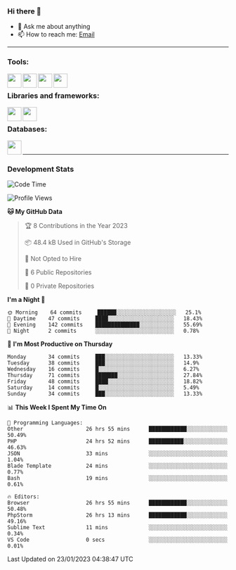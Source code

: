 ### Hi there 👋

- 💬 Ask me about anything
- 📫 How to reach me: [Email]

---

### Tools:
<img align='left' height="32" width="32" src="https://cdn.jsdelivr.net/npm/simple-icons@4.8.0/icons/phpstorm.svg" />
<img align='left' height="32" width="32" src="https://cdn.jsdelivr.net/npm/simple-icons@4.8.0/icons/sublimetext.svg" />
<img align='left' height="32" width="32" src="https://cdn.jsdelivr.net/npm/simple-icons@4.8.0/icons/laragon.svg" />
<img align='left' height="32" width="32" src="https://cdn.jsdelivr.net/npm/simple-icons@4.8.0/icons/xampp.svg" />
<br>

### Libraries and frameworks:
<img align='left' height="32" width="32" src="https://cdn.jsdelivr.net/npm/simple-icons@4.8.0/icons/laravel.svg" />
<img align='left' height="32" width="32" src="https://cdn.jsdelivr.net/npm/simple-icons@4.8.0/icons/jquery.svg" />
<br>

### Databases:
<img align='left' height="32" width="32" src="https://cdn.jsdelivr.net/npm/simple-icons@4.8.0/icons/mysql.svg" />
<br>

---
### Development Stats
<!--START_SECTION:waka-->
![Code Time](http://img.shields.io/badge/Code%20Time-812%20hrs%2035%20mins-blue)

![Profile Views](http://img.shields.io/badge/Profile%20Views-0-blue)

**🐱 My GitHub Data** 

> 🏆 8 Contributions in the Year 2023
 > 
> 📦 48.4 kB Used in GitHub's Storage 
 > 
> 🚫 Not Opted to Hire
 > 
> 📜 6 Public Repositories 
 > 
> 🔑 0 Private Repositories  
 > 
**I'm a Night 🦉** 

```text
🌞 Morning    64 commits     ██████░░░░░░░░░░░░░░░░░░░   25.1% 
🌆 Daytime    47 commits     ████░░░░░░░░░░░░░░░░░░░░░   18.43% 
🌃 Evening    142 commits    ██████████████░░░░░░░░░░░   55.69% 
🌙 Night      2 commits      ░░░░░░░░░░░░░░░░░░░░░░░░░   0.78%

```
📅 **I'm Most Productive on Thursday** 

```text
Monday       34 commits     ███░░░░░░░░░░░░░░░░░░░░░░   13.33% 
Tuesday      38 commits     ███░░░░░░░░░░░░░░░░░░░░░░   14.9% 
Wednesday    16 commits     █░░░░░░░░░░░░░░░░░░░░░░░░   6.27% 
Thursday     71 commits     ███████░░░░░░░░░░░░░░░░░░   27.84% 
Friday       48 commits     ████░░░░░░░░░░░░░░░░░░░░░   18.82% 
Saturday     14 commits     █░░░░░░░░░░░░░░░░░░░░░░░░   5.49% 
Sunday       34 commits     ███░░░░░░░░░░░░░░░░░░░░░░   13.33%

```


📊 **This Week I Spent My Time On** 

```text
💬 Programming Languages: 
Other                    26 hrs 55 mins      ████████████░░░░░░░░░░░░░   50.49% 
PHP                      24 hrs 52 mins      ███████████░░░░░░░░░░░░░░   46.63% 
JSON                     33 mins             ░░░░░░░░░░░░░░░░░░░░░░░░░   1.04% 
Blade Template           24 mins             ░░░░░░░░░░░░░░░░░░░░░░░░░   0.77% 
Bash                     19 mins             ░░░░░░░░░░░░░░░░░░░░░░░░░   0.61%

🔥 Editors: 
Browser                  26 hrs 55 mins      ████████████░░░░░░░░░░░░░   50.48% 
PhpStorm                 26 hrs 13 mins      ████████████░░░░░░░░░░░░░   49.16% 
Sublime Text             11 mins             ░░░░░░░░░░░░░░░░░░░░░░░░░   0.34% 
VS Code                  0 secs              ░░░░░░░░░░░░░░░░░░░░░░░░░   0.01%

```


 Last Updated on 23/01/2023 04:38:47 UTC
<!--END_SECTION:waka-->

[huyviet]: https://huyviet.vn/
[EMAIl]: https://mail.google.com/mail/u/0/?fs=1&tf=cm&source=mailto&to=huynguyenviet0110@gmail.com
